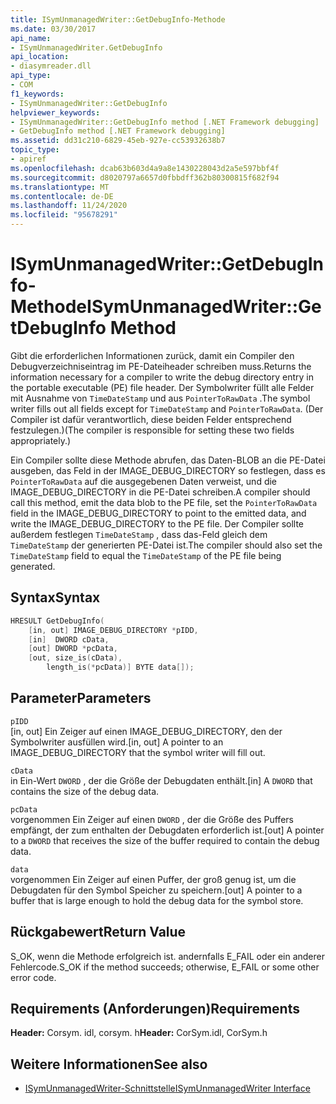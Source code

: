 ```yaml
---
title: ISymUnmanagedWriter::GetDebugInfo-Methode
ms.date: 03/30/2017
api_name:
- ISymUnmanagedWriter.GetDebugInfo
api_location:
- diasymreader.dll
api_type:
- COM
f1_keywords:
- ISymUnmanagedWriter::GetDebugInfo
helpviewer_keywords:
- ISymUnmanagedWriter::GetDebugInfo method [.NET Framework debugging]
- GetDebugInfo method [.NET Framework debugging]
ms.assetid: dd31c210-6829-45eb-927e-cc53932638b7
topic_type:
- apiref
ms.openlocfilehash: dcab63b603d4a9a8e1430228043d2a5e597bbf4f
ms.sourcegitcommit: d8020797a6657d0fbbdff362b80300815f682f94
ms.translationtype: MT
ms.contentlocale: de-DE
ms.lasthandoff: 11/24/2020
ms.locfileid: "95678291"
---
```

# <a name="isymunmanagedwritergetdebuginfo-method"></a><span data-ttu-id="532b2-102">ISymUnmanagedWriter::GetDebugInfo-Methode</span><span class="sxs-lookup"><span data-stu-id="532b2-102">ISymUnmanagedWriter::GetDebugInfo Method</span></span>

<span data-ttu-id="532b2-103">Gibt die erforderlichen Informationen zurück, damit ein Compiler den Debugverzeichniseintrag im PE-Dateiheader schreiben muss.</span><span class="sxs-lookup"><span data-stu-id="532b2-103">Returns the information necessary for a compiler to write the debug directory entry in the portable executable (PE) file header.</span></span> <span data-ttu-id="532b2-104">Der Symbolwriter füllt alle Felder mit Ausnahme von `TimeDateStamp` und aus `PointerToRawData` .</span><span class="sxs-lookup"><span data-stu-id="532b2-104">The symbol writer fills out all fields except for `TimeDateStamp` and `PointerToRawData`.</span></span> <span data-ttu-id="532b2-105">(Der Compiler ist dafür verantwortlich, diese beiden Felder entsprechend festzulegen.)</span><span class="sxs-lookup"><span data-stu-id="532b2-105">(The compiler is responsible for setting these two fields appropriately.)</span></span>  
  
 <span data-ttu-id="532b2-106">Ein Compiler sollte diese Methode abrufen, das Daten-BLOB an die PE-Datei ausgeben, das Feld in der IMAGE_DEBUG_DIRECTORY so festlegen, dass es `PointerToRawData` auf die ausgegebenen Daten verweist, und die IMAGE_DEBUG_DIRECTORY in die PE-Datei schreiben.</span><span class="sxs-lookup"><span data-stu-id="532b2-106">A compiler should call this method, emit the data blob to the PE file, set the `PointerToRawData` field in the IMAGE_DEBUG_DIRECTORY to point to the emitted data, and write the IMAGE_DEBUG_DIRECTORY to the PE file.</span></span> <span data-ttu-id="532b2-107">Der Compiler sollte außerdem festlegen `TimeDateStamp` , dass das-Feld gleich dem `TimeDateStamp` der generierten PE-Datei ist.</span><span class="sxs-lookup"><span data-stu-id="532b2-107">The compiler should also set the `TimeDateStamp` field to equal the `TimeDateStamp` of the PE file being generated.</span></span>  
  
## <a name="syntax"></a><span data-ttu-id="532b2-108">Syntax</span><span class="sxs-lookup"><span data-stu-id="532b2-108">Syntax</span></span>  
  
```cpp  
HRESULT GetDebugInfo(  
    [in, out] IMAGE_DEBUG_DIRECTORY *pIDD,  
    [in]  DWORD cData,  
    [out] DWORD *pcData,  
    [out, size_is(cData),  
        length_is(*pcData)] BYTE data[]);  
```  
  
## <a name="parameters"></a><span data-ttu-id="532b2-109">Parameter</span><span class="sxs-lookup"><span data-stu-id="532b2-109">Parameters</span></span>  

 `pIDD`  
 <span data-ttu-id="532b2-110">[in, out] Ein Zeiger auf einen IMAGE_DEBUG_DIRECTORY, den der Symbolwriter ausfüllen wird.</span><span class="sxs-lookup"><span data-stu-id="532b2-110">[in, out] A pointer to an IMAGE_DEBUG_DIRECTORY that the symbol writer will fill out.</span></span>  
  
 `cData`  
 <span data-ttu-id="532b2-111">in Ein-Wert `DWORD` , der die Größe der Debugdaten enthält.</span><span class="sxs-lookup"><span data-stu-id="532b2-111">[in] A `DWORD` that contains the size of the debug data.</span></span>  
  
 `pcData`  
 <span data-ttu-id="532b2-112">vorgenommen Ein Zeiger auf einen `DWORD` , der die Größe des Puffers empfängt, der zum enthalten der Debugdaten erforderlich ist.</span><span class="sxs-lookup"><span data-stu-id="532b2-112">[out] A pointer to a `DWORD` that receives the size of the buffer required to contain the debug data.</span></span>  
  
 `data`  
 <span data-ttu-id="532b2-113">vorgenommen Ein Zeiger auf einen Puffer, der groß genug ist, um die Debugdaten für den Symbol Speicher zu speichern.</span><span class="sxs-lookup"><span data-stu-id="532b2-113">[out] A pointer to a buffer that is large enough to hold the debug data for the symbol store.</span></span>  
  
## <a name="return-value"></a><span data-ttu-id="532b2-114">Rückgabewert</span><span class="sxs-lookup"><span data-stu-id="532b2-114">Return Value</span></span>  

 <span data-ttu-id="532b2-115">S_OK, wenn die Methode erfolgreich ist. andernfalls E_FAIL oder ein anderer Fehlercode.</span><span class="sxs-lookup"><span data-stu-id="532b2-115">S_OK if the method succeeds; otherwise, E_FAIL or some other error code.</span></span>  
  
## <a name="requirements"></a><span data-ttu-id="532b2-116">Requirements (Anforderungen)</span><span class="sxs-lookup"><span data-stu-id="532b2-116">Requirements</span></span>  

 <span data-ttu-id="532b2-117">**Header:** Corsym. idl, corsym. h</span><span class="sxs-lookup"><span data-stu-id="532b2-117">**Header:** CorSym.idl, CorSym.h</span></span>  
  
## <a name="see-also"></a><span data-ttu-id="532b2-118">Weitere Informationen</span><span class="sxs-lookup"><span data-stu-id="532b2-118">See also</span></span>

- [<span data-ttu-id="532b2-119">ISymUnmanagedWriter-Schnittstelle</span><span class="sxs-lookup"><span data-stu-id="532b2-119">ISymUnmanagedWriter Interface</span></span>](isymunmanagedwriter-interface.md)
